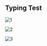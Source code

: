 Typing Test
------------

![1](https://user-images.githubusercontent.com/90740765/193378115-34973c26-cbe8-4cf4-a480-a2f5d8f25217.png)



![2](https://user-images.githubusercontent.com/90740765/193378123-cbd296fd-ff4f-4599-9c16-729ae0e5ea12.png)


![3](https://user-images.githubusercontent.com/90740765/193378126-26296b71-086f-4a8d-9a7f-28da90e57891.png)
